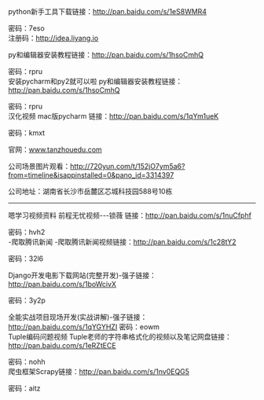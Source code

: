 python新手工具下载链接：http://pan.baidu.com/s/1eS8WMR4 

 密码：7eso  
注册码：http://idea.liyang.io 

py和编辑器安装教程链接：http://pan.baidu.com/s/1hsoCmhQ 

 密码：rpru  
安装pycharm和py2就可以啦 
py和编辑器安装教程链接：http://pan.baidu.com/s/1hsoCmhQ 

 密码：rpru   
 汉化视频
mac版pycharm 链接：http://pan.baidu.com/s/1qYm1ueK 

 密码：kmxt   

官网：www.tanzhouedu.com 

公司场景图片观看：http://720yun.com/t/152jO7ym5a6?from=timeline&isappinstalled=0&pano_id=3314397 

公司地址：湖南省长沙市岳麓区芯城科技园588号10栋   


----------------------------------------------------------------------------------------------   

嗯学习视频资料 前程无忧视频---锁薇
链接：http://pan.baidu.com/s/1nuCfphf 

 密码：hvh2   
-爬取腾讯新闻
-爬取腾讯新闻视频链接：http://pan.baidu.com/s/1c28tY2 

 密码：32l6   

Django开发电影下载网站(完整开发)-强子链接：http://pan.baidu.com/s/1boWcivX 

 密码：3y2p   

全能实战项目现场开发(实战讲解)-强子链接：http://pan.baidu.com/s/1qYGYHZI 
 密码：eowm   
Tuple编码问题视频
Tuple老师的字符串格式化的视频以及笔记网盘链接：http://pan.baidu.com/s/1eRZtECE 

 密码：nohh   
爬虫框架Scrapy链接：http://pan.baidu.com/s/1nv0EQG5 

 密码：aitz    
